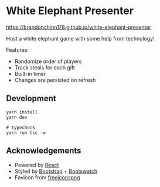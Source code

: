 # White Elephant Presenter

https://brandonchinn178.github.io/white-elephant-presenter

Host a white elephant game with some help from technology!

Features:

- Randomize order of players
- Track steals for each gift
- Built-in timer
- Changes are persisted on refresh

## Development

```shell
yarn install
yarn dev

# typecheck
yarn run tsc -w
```

## Acknowledgements

- Powered by [React](https://react.dev/)
- Styled by [Bootstrap](https://getbootstrap.com/) + [Bootswatch](https://bootswatch.com/)
- Favicon from [freeiconspng](https://www.freeiconspng.com/img/11579)

